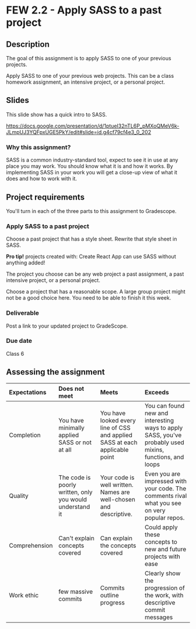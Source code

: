 # FEW 2.2 - Apply SASS to a past project

## Description 

The goal of this assignment is to apply SASS to one of your previous projects. 

Apply SASS to one of your previous web projects. This can be a class homework assignment, an intensive project, or a personal project.

## Slides 

This slide show has a quick intro to SASS.

https://docs.google.com/presentation/d/1ptueI32nTL6P_pMXoQMeV6k-JLmpUJ3YQFpxUGE5PkY/edit#slide=id.g4cf79cf4e3_0_202

### Why this assignment?

SASS is a common industry-standard tool, expect to see it in use at any place you may work. You should know what it is and how it works. By implementing SASS in your work you will get a close-up view of what it does and how to work with it.

## Project requirements

You'll turn in each of the three parts to this assignment to Gradescope.

### Apply SASS to a past project 

Choose a past project that has a style sheet. Rewrite that style sheet in SASS.

**Pro tip!** projects created with: Create React App can use SASS without anything added! 

The project you choose can be any web project a past assignment, a past intensive project, or a personal project. 

Choose a project that has a reasonable scope. A large group project might not be a good choice here. You need to be able to finish it this week. 

### Deliverable

Post a link to your updated project to GradeScope.

### Due date

Class 6

## Assessing the assignment

| Expectations | Does not meet | Meets | Exceeds |
|:-------------|:---------------------------|:----------------------|:---------------------------------|
| Completion | You have minimally applied SASS or not at all | You have looked every line of CSS and applied SASS at each applicable point | You can found new and interesting ways to apply SASS, you've probably used mixins, functions, and loops |
| Quality | The code is poorly written, only you would understand it | Your code is well written. Names are well-chosen and descriptive. | Even you are impressed with your code. The comments rival what you see on very popular repos. |
| Comprehension| Can't explain concepts covered | Can explain the concepts covered | Could apply these concepts to new and future projects with ease |
| Work ethic | few massive commits | Commits outline progress | Clearly show the progression of the work, with descriptive commit messages |



